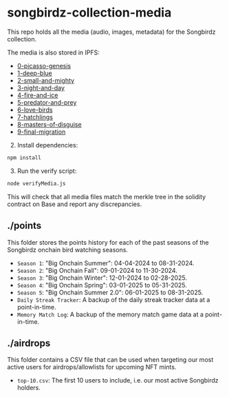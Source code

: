 # songbirdz-collection-media

This repo holds all the media (audio, images, metadata) for the Songbirdz collection.

The media is also stored in IPFS:
- [0-picasso-genesis](https://gateway.lighthouse.storage/ipfs/bafybeia473yopibtibi5zmw7jdc5b7wus65vdhlfmjo4w3wtup4in6wx4y)
- [1-deep-blue](https://gateway.lighthouse.storage/ipfs/bafybeicp54cdtogn4tbtxxrpof5oi7pgjkt63n63arf45db55ckpo2awhe)
- [2-small-and-mighty](https://gateway.lighthouse.storage/ipfs/bafybeieq52obxbsw2fyxqk3u76bvkzv47oeox2dshl74ua65svgo4iaxtm)
- [3-night-and-day](https://gateway.lighthouse.storage/ipfs/bafybeicskvnce4dcw3qcs352yr2dmi656vwafimm2olybkdicozkylveza)
- [4-fire-and-ice](https://gateway.lighthouse.storage/ipfs/bafybeihzpowaivvuxvqmah3auusozc5afeiyfdhmdp5iefsbb3leimm3ge)
- [5-predator-and-prey](https://gateway.lighthouse.storage/ipfs/bafybeicwqk2bcgpfojh63o4txc5jezkj6oobqcmnu6he5uueh26lfd7w6u)
- [6-love-birds](https://gateway.lighthouse.storage/ipfs/bafybeibeegccbcxn3ofyor7yn6poodfc3tu2vhd3v6dtpxoqav4n33j5uq)
- [7-hatchlings](https://gateway.lighthouse.storage/ipfs/bafybeiecvcrprcqhssunvhwadcg7eztqlnxwek7czsvnkezozqyoz6mydm)
- [8-masters-of-disguise](https://gateway.lighthouse.storage/ipfs/bafybeigrv7kzq352xto7eptiowppuan2gmqr4tdlg37qf2lpuijbfluv3u)
- [9-final-migration](https://gateway.lighthouse.storage/ipfs/bafybeigfrszayz7aqg2oeze7l6qii5inq3npu25n3hzngiqsjsqkwk2ayq)

2. Install dependencies:
```bash
npm install
```

3. Run the verify script:
```bash
node verifyMedia.js
```

This will check that all media files match the merkle tree in the solidity contract on Base and report any discrepancies.

## ./points

This folder stores the points history for each of the past seasons of the Songbirdz onchain bird watching seasons.

- `Season 1`: "Big Onchain Summer": 04-04-2024 to 08-31-2024.
- `Season 2`: "Big Onchain Fall": 09-01-2024 to 11-30-2024.
- `Season 3`: "Big Onchain Winter": 12-01-2024 to 02-28-2025.
- `Season 4`: "Big Onchain Spring": 03-01-2025 to 05-31-2025.
- `Season 5`: "Big Onchain Summer 2.0": 06-01-2025 to 08-31-2025.
- `Daily Streak Tracker`: A backup of the daily streak tracker data at a point-in-time.
- `Memory Match Log`: A backup of the memory match game data at a point-in-time.

## ./airdrops

This folder contains a CSV file that can be used when targeting our most active users for airdrops/allowlists for upcoming NFT mints.

- `top-10.csv`: The first 10 users to include, i.e. our most active Songbirdz holders.
